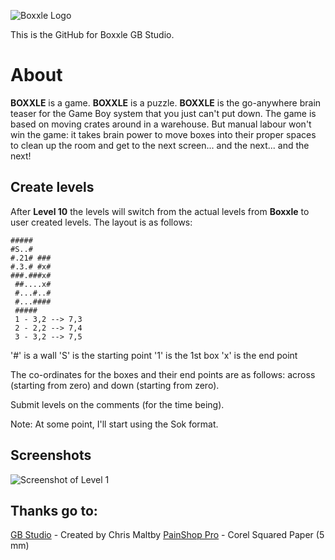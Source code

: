 ![Boxxle Logo](https://i.postimg.cc/cCp150SX/Boxxle-Banner.png)

This is the GitHub for Boxxle GB Studio.

# About

**BOXXLE** is a game.
**BOXXLE** is a puzzle.
**BOXXLE** is the go-anywhere brain teaser for the Game Boy system that you just can't put down.
The game is based on moving crates around in a warehouse.
But manual labour won't win the game: it takes brain power to move boxes into their proper spaces to clean up the room and get to the next screen... and the next... and the next!

## Create levels

After **Level 10** the levels will switch from the actual levels from **Boxxle** to user created levels.
The layout is as follows:

    #####
    #S..#
    #.21# ###
    #.3.# #x#
    ###.###x#
     ##....x#
     #...#..#
     #...####
     #####
     1 - 3,2 --> 7,3
     2 - 2,2 --> 7,4
     3 - 3,2 --> 7,5
'#' is a wall
'S' is the starting point
'1' is the 1st box
'x' is the end point

The co-ordinates for the boxes and their end points are as follows:
across (starting from zero) and down (starting from zero).

Submit levels on the comments (for the time being).

Note: At some point, I'll start using the Sok format.

  

## Screenshots

![Screenshot of Level 1](https://i.postimg.cc/DZC8690M/Boxxle-SS.png)

## Thanks go to:

[GB Studio](https://github.com/chrismaltby/gb-studio) - Created by Chris Maltby
[PainShop Pro](http://paintshoppro.com/) - Corel
Squared Paper (5 mm)
